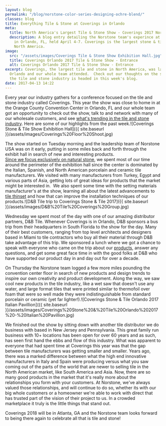 ```yaml
---
layout: blog
permalink: "/blog/norstone-color-series-designing-ochre-blend/"
classes: blog
title: Everything Tile & Stone at Coverings in Orlando
meta:
  title: North America's Largest Tile & Stone Show - Coverings 2017 Norstone recap
  description: A blog entry detailing the Norstone team's experince at Coverings 2017
    in Orlando, FL, held April 4-7. Coverings is the largest stone & tile show in
    North America.
image:
  src: "/assets/images/Coverings Tile & Stone Show Exhibition Hall.jpg"
  title: Coverings Orlando 2017 Tile & Stone Show - Entrance
  alt: Coverings Orlando 2017 Tile & Stone Show - Entrance
excerpt: Coverings, the largest tile and stone in North America, was last week in
  Orlando and our whole team attended.  Check out our thoughts on the show and where
  the tile and stone industry is headed in this week's blog.
date: 2017-04-13 14:22
---
```



Every year our industry gathers for a conference focused on the tile and stone industry called Coverings.  This year the show was close to home in at the Orange County Convention Center in Orlando, FL and our whole team got an opportunity to check out the show, talk to and network with many of our wholesale customers, and see 
<a href="https://www.norstoneusa.com/blog/design-trends-when-it-comes-to-stone-smooth-is-in/">what's trending in the tile and stone industry</a>.  Here are some of our highlights from the past week.![Coverings Stone & Tile Show Exhibition Hall]({{ site.baseurl }}/assets/images/Coverings%20Floor%20Shoot.jpg)

The show started on Tuesday morning and the leadership team of Norstone USA was on it early, putting in some miles back and forth through the exhibit hall in search of new and interesting products.  
<a href="https://www.norstoneusa.com/blog/real-stone-vs-faux-norstone-industry-series/">Since we focus exclusively on natural stone</a>, we spent most of our time around the perimeter of the exhibition hall since the center is dominated by the Italian, Spanish, and North American porcelain and ceramic tile manufacturers.  We visited with many manufacturers from Turkey, Egypt and various parts of Asia, getting lots of great ideas for products that the market might be interested in.  We also spent some time with the setting materials manufacturer's at the show, learning all about the latest advancements to 
<a href="https://www.norstoneusa.com/blog/what-is-the-difference-between-different-types-of-thinset-and-what-s-the-best-thinset-for-stacked-stone-installations/">tile thinset</a> and how that can improve the installation techniques of our products.![D&B Tile trip to Coverings Stone & Tile 2017]({{ site.baseurl }}/assets/images/D&B%20Tile%20Coverings%20Group.jpg)

Wednesday we spent most of the day with one of our amazing distributor partners, D&B Tile.  Whenever Coverings is in Orlando, D&B sponsors a bus trip from their headquarters in South Florida to the show for the day.  Many of their best customers, ranging from top level architects and designers based in Miami to tile contractors who buy all their material through D&B take advantage of this trip.  We sponsored a lunch where we got a chance to speak with everyone who came on the trip about our 
<a href="https://www.norstoneusa.com/products/">products</a>, answer any questions, and get some great face time in with the good folks at D&B who have supported our product day in and day out for over a decade.

On Thursday the Norstone team logged a few more miles pounding the convention center floor in search of new products and design trends to inspire our own creativity and product development.  Along the way, we saw cool new products in the tile industry, like a wet saw that doesn't use any water, and large format tiles that were printed similar to thermofoil over foam that were so well made they were indistinguishable from standard porcelain or ceramic (yet far lighter!).![Coverings Stone & Tile Orlando 2017 Italian Pavillion]({{ site.baseurl }}/assets/images/Coverings%20Stone%20&%20Tile%20Orlando%202017%20-%20Italian%20Pavillion.jpg)

We finished out the show by sitting down with another tile distributor we do business with based in New Jersey and Pennsylvania.  This great family run business with 10+ locations has been open for over 60 years and as such, has seen first hand the ebbs and flow of this industry.  What was apparent to everyone that had spent time at Coverings this year was that the gap between tile manufacturers was getting smaller and smaller.  Years ago, there was a marked difference between what the high end innovative manufacturers in Italy and Spain were producing versus what you saw coming out of the parts of the world that are newer to selling tile in the North American market, like South America and Asia.  Now, there are so many good products in the market that it's really more about the relationships you form with your customers.  At Norstone, we've always valued those relationships, and will continue to do so, whether its with our big whole customers or a homeowner we're able to work with direct that has trusted part of the vision of their project to us.  In a crowded marketplace it truly is the little things that stand out.

Coverings 2018 will be in Atlanta, GA and the Norstone team looks forward to being there again to celebrate all that is tile and stone!